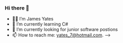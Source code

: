 ### Hi there 👋

- 🧙‍♂️ I’m James Yates
- 🌱 I’m currently learning C#
- 🔭 I’m currently looking for junior software postions
- 📫 How to reach me: <a href="mailto:yates_7@hotmail.com">yates_7@hotmail.com</a>.
-->
